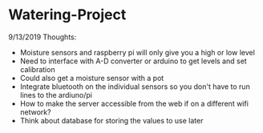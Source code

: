 # Watering-Project

9/13/2019
Thoughts:
- Moisture sensors and raspberry pi will only give you a high or low level
- Need to interface with A-D converter or arduino to get levels and set calibration
- Could also get a moisture sensor with a pot
- Integrate bluetooth on the individual sensors so you don't have to run lines to the ardiuno/pi
- How to make the server accessible from the web if on a different wifi network?
- Think about database for storing the values to use later

